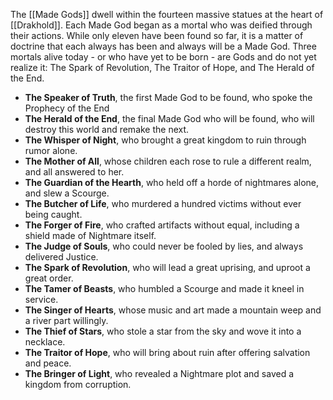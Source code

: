 The [[Made Gods]] dwell within the fourteen massive statues at the heart of [[Drakhold]]. Each Made God began as a mortal who was deified through their actions. While only eleven have been found so far, it is a matter of doctrine that each always has been and always will be a Made God. Three mortals alive today - or who have yet to be born - are Gods and do not yet realize it: The Spark of Revolution, The Traitor of Hope, and The Herald of the End.

- **The Speaker of Truth**, the first Made God to be found, who spoke the Prophecy of the End
- **The Herald of the End**, the final Made God who will be found, who will destroy this world and remake the next.
- **The Whisper of Night**, who brought a great kingdom to ruin through rumor alone.
- **The Mother of All**, whose children each rose to rule a different realm, and all answered to her.
- **The Guardian of the Hearth**, who held off a horde of nightmares alone, and slew a Scourge.
- **The Butcher of Life**, who murdered a hundred victims without ever being caught.
- **The Forger of Fire**, who crafted artifacts without equal, including a shield made of Nightmare itself.
- **The Judge of Souls**, who could never be fooled by lies, and always delivered Justice.
- **The Spark of Revolution**, who will lead a great uprising, and uproot a great order.
- **The Tamer of Beasts**, who humbled a Scourge and made it kneel in service.
- **The Singer of Hearts**, whose music and art made a mountain weep and a river part willingly.
- **The Thief of Stars**, who stole a star from the sky and wove it into a necklace.
- **The Traitor of Hope**, who will bring about ruin after offering salvation and peace.
- **The Bringer of Light**, who revealed a Nightmare plot and saved a kingdom from corruption.